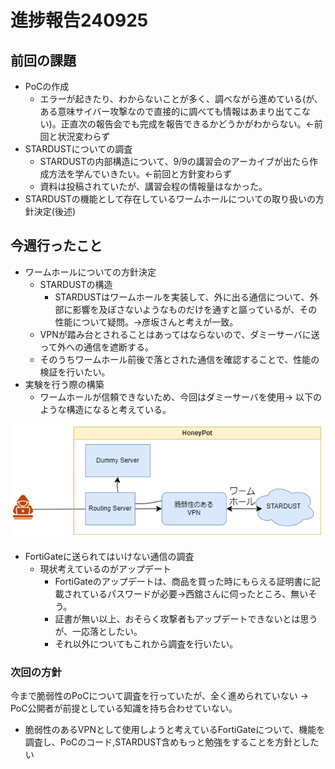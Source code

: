 # 進捗報告240925

## 前回の課題
- PoCの作成
  - エラーが起きたり、わからないことが多く、調べながら進めている(が、ある意味サイバー攻撃なので直接的に調べても情報はあまり出てこない)。正直次の報告会でも完成を報告できるかどうかがわからない。<-前回と状況変わらず
- STARDUSTについての調査
  - STARDUSTの内部構造について、9/9の講習会のアーカイブが出たら作成方法を学んでいきたい。<-前回と方針変わらず
  - 資料は投稿されていたが、講習会程の情報量はなかった。
- STARDUSTの機能として存在しているワームホールについての取り扱いの方針決定(後述)
 
## 今週行ったこと
- ワームホールについての方針決定
  - STARDUSTの構造
    - STARDUSTはワームホールを実装して、外に出る通信について、外部に影響を及ぼさないようなものだけを通すと謳っているが、その性能について疑問。->彦坂さんと考えが一致。
  - VPNが踏み台とされることはあってはならないので、ダミーサーバに送って外への通信を遮断する。
  - そのうちワームホール前後で落とされた通信を確認することで、性能の検証を行いたい。
- 実験を行う際の構築
  - ワームホールが信頼できないため、今回はダミーサーバを使用-> 以下のような構造になると考えている。
    
![](SDdummy.png)

- FortiGateに送られてはいけない通信の調査
  - 現状考えているのがアップデート
    - FortiGateのアップデートは、商品を買った時にもらえる証明書に記載されているパスワードが必要->西舘さんに伺ったところ、無いそう。
    - 証書が無い以上、おそらく攻撃者もアップデートできないとは思うが、一応落としたい。
    - それ以外についてもこれから調査を行いたい。

### 次回の方針
今まで脆弱性のPoCについて調査を行っていたが、全く進められていない -> PoC公開者が前提としている知識を持ち合わせていない。
- 脆弱性のあるVPNとして使用しようと考えているFortiGateについて、機能を調査し、PoCのコード,STARDUST含めもっと勉強をすることを方針としたい
